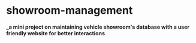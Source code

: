 # showroom-management
**_a mini project on maintaining vehicle showroom's database with a user friendly website for better interactions**

